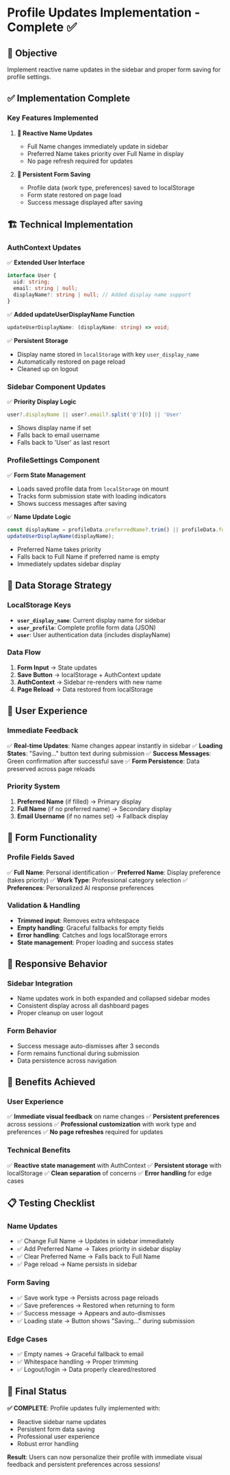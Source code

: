 # Profile Updates Implementation - Complete ✅

## 🎯 **Objective**
Implement reactive name updates in the sidebar and proper form saving for profile settings.

## ✅ **Implementation Complete**

### **Key Features Implemented**

1. **📝 Reactive Name Updates**
   - Full Name changes immediately update in sidebar
   - Preferred Name takes priority over Full Name in display
   - No page refresh required for updates

2. **💾 Persistent Form Saving**
   - Profile data (work type, preferences) saved to localStorage
   - Form state restored on page load
   - Success message displayed after saving

## 🏗️ **Technical Implementation**

### **AuthContext Updates**
✅ **Extended User Interface**
```typescript
interface User {
  uid: string;
  email: string | null;
  displayName?: string | null; // Added display name support
}
```

✅ **Added updateUserDisplayName Function**
```typescript
updateUserDisplayName: (displayName: string) => void;
```

✅ **Persistent Storage**
- Display name stored in `localStorage` with key `user_display_name`
- Automatically restored on page reload
- Cleaned up on logout

### **Sidebar Component Updates**
✅ **Priority Display Logic**
```typescript
user?.displayName || user?.email?.split('@')[0] || 'User'
```
- Shows display name if set
- Falls back to email username
- Falls back to 'User' as last resort

### **ProfileSettings Component**
✅ **Form State Management**
- Loads saved profile data from `localStorage` on mount
- Tracks form submission state with loading indicators
- Shows success messages after saving

✅ **Name Update Logic**
```typescript
const displayName = profileData.preferredName?.trim() || profileData.fullName?.trim();
updateUserDisplayName(displayName);
```
- Preferred Name takes priority
- Falls back to Full Name if preferred name is empty
- Immediately updates sidebar display

## 💾 **Data Storage Strategy**

### **LocalStorage Keys**
- **`user_display_name`**: Current display name for sidebar
- **`user_profile`**: Complete profile form data (JSON)
- **`user`**: User authentication data (includes displayName)

### **Data Flow**
1. **Form Input** → State updates
2. **Save Button** → localStorage + AuthContext update
3. **AuthContext** → Sidebar re-renders with new name
4. **Page Reload** → Data restored from localStorage

## 🎨 **User Experience**

### **Immediate Feedback**
✅ **Real-time Updates**: Name changes appear instantly in sidebar
✅ **Loading States**: "Saving..." button text during submission
✅ **Success Messages**: Green confirmation after successful save
✅ **Form Persistence**: Data preserved across page reloads

### **Priority System**
1. **Preferred Name** (if filled) → Primary display
2. **Full Name** (if no preferred name) → Secondary display
3. **Email Username** (if no names set) → Fallback display

## 🔧 **Form Functionality**

### **Profile Fields Saved**
✅ **Full Name**: Personal identification
✅ **Preferred Name**: Display preference (takes priority)
✅ **Work Type**: Professional category selection
✅ **Preferences**: Personalized AI response preferences

### **Validation & Handling**
- **Trimmed input**: Removes extra whitespace
- **Empty handling**: Graceful fallbacks for empty fields
- **Error handling**: Catches and logs localStorage errors
- **State management**: Proper loading and success states

## 📱 **Responsive Behavior**

### **Sidebar Integration**
- Name updates work in both expanded and collapsed sidebar modes
- Consistent display across all dashboard pages
- Proper cleanup on user logout

### **Form Behavior**
- Success message auto-dismisses after 3 seconds
- Form remains functional during submission
- Data persistence across navigation

## 🚀 **Benefits Achieved**

### **User Experience**
✅ **Immediate visual feedback** on name changes
✅ **Persistent preferences** across sessions
✅ **Professional customization** with work type and preferences
✅ **No page refreshes** required for updates

### **Technical Benefits**
✅ **Reactive state management** with AuthContext
✅ **Persistent storage** with localStorage
✅ **Clean separation** of concerns
✅ **Error handling** for edge cases

## 📋 **Testing Checklist**

### **Name Updates**
- ✅ Change Full Name → Updates in sidebar immediately
- ✅ Add Preferred Name → Takes priority in sidebar display
- ✅ Clear Preferred Name → Falls back to Full Name
- ✅ Page reload → Name persists in sidebar

### **Form Saving**
- ✅ Save work type → Persists across page reloads
- ✅ Save preferences → Restored when returning to form
- ✅ Success message → Appears and auto-dismisses
- ✅ Loading state → Button shows "Saving..." during submission

### **Edge Cases**
- ✅ Empty names → Graceful fallback to email
- ✅ Whitespace handling → Proper trimming
- ✅ Logout/login → Data properly cleared/restored

## 🎉 **Final Status**

**✅ COMPLETE**: Profile updates fully implemented with:
- Reactive sidebar name updates
- Persistent form data saving
- Professional user experience
- Robust error handling

**Result**: Users can now personalize their profile with immediate visual feedback and persistent preferences across sessions! 